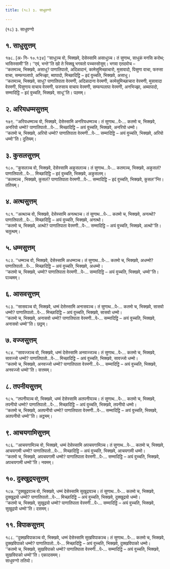 ```yaml
---
title: (१८) ३. साधुवग्गो

---
```

(१८) ३. साधुवग्गो  


## १. साधुसुत्तम्

१७८. [अ॰ नि॰ १०.१३४] ‘‘साधुञ्च वो, भिक्खवे, देसेस्सामि असाधुञ्च। तं सुणाथ, साधुकं मनसि करोथ; भासिस्सामी’’ति। ‘‘एवं, भन्ते’’ति खो ते भिक्खू भगवतो पच्चस्सोसुम्। भगवा एतदवोच –  
‘‘कतमञ्च, भिक्खवे, असाधु? पाणातिपातो, अदिन्नादानं, कामेसुमिच्छाचारो, मुसावादो, पिसुणा वाचा, फरुसा वाचा, सम्फप्पलापो, अभिज्झा, ब्यापादो, मिच्छादिट्ठि – इदं वुच्चति, भिक्खवे, असाधु।  
‘‘कतमञ्च, भिक्खवे, साधु? पाणातिपाता वेरमणी, अदिन्नादाना वेरमणी, कामेसुमिच्छाचारा वेरमणी, मुसावादा वेरमणी, पिसुणाय वाचाय वेरमणी, फरुसाय वाचाय वेरमणी, सम्फप्पलापा वेरमणी, अनभिज्झा, अब्यापादो, सम्मादिट्ठि – इदं वुच्चति, भिक्खवे, साधू’’ति। पठमम्।  


## २. अरियधम्मसुत्तम्

१७९. ‘‘अरियधम्मञ्च वो, भिक्खवे, देसेस्सामि अनरियधम्मञ्च। तं सुणाथ…पे॰… कतमो च, भिक्खवे, अनरियो धम्मो? पाणातिपातो…पे॰… मिच्छादिट्ठि – अयं वुच्चति, भिक्खवे, अनरियो धम्मो।  
‘‘कतमो च, भिक्खवे, अरियो धम्मो? पाणातिपाता वेरमणी…पे॰… सम्मादिट्ठि – अयं वुच्चति, भिक्खवे, अरियो धम्मो’’ति। दुतियम्।  


## ३. कुसलसुत्तम्

१८०. ‘‘कुसलञ्च वो, भिक्खवे, देसेस्सामि अकुसलञ्च। तं सुणाथ…पे॰… कतमञ्च, भिक्खवे, अकुसलं? पाणातिपातो…पे॰… मिच्छादिट्ठि – इदं वुच्चति, भिक्खवे, अकुसलम्।  
‘‘कतमञ्च , भिक्खवे, कुसलं? पाणातिपाता वेरमणी…पे॰… सम्मादिट्ठि – इदं वुच्चति, भिक्खवे, कुसल’’न्ति। ततियम्।  


## ४. अत्थसुत्तम्

१८१. ‘‘अत्थञ्च वो, भिक्खवे, देसेस्सामि अनत्थञ्च। तं सुणाथ…पे॰… कतमो च, भिक्खवे, अनत्थो? पाणातिपातो…पे॰… मिच्छादिट्ठि – अयं वुच्चति, भिक्खवे, अनत्थो।  
‘‘कतमो च, भिक्खवे, अत्थो? पाणातिपाता वेरमणी…पे॰… सम्मादिट्ठि – अयं वुच्चति, भिक्खवे, अत्थो’’ति। चतुत्थम्।  


## ५. धम्मसुत्तम्

१८२. ‘‘धम्मञ्च वो, भिक्खवे, देसेस्सामि अधम्मञ्च। तं सुणाथ…पे॰… कतमो च, भिक्खवे, अधम्मो? पाणातिपातो…पे॰… मिच्छादिट्ठि – अयं वुच्चति, भिक्खवे, अधम्मो।  
‘‘कतमो च, भिक्खवे, धम्मो? पाणातिपाता वेरमणी…पे॰… सम्मादिट्ठि – अयं वुच्चति, भिक्खवे, धम्मो’’ति। पञ्चमम्।  


## ६. आसवसुत्तम्

१८३. ‘‘सासवञ्च वो, भिक्खवे, धम्मं देसेस्सामि अनासवञ्च। तं सुणाथ…पे॰… कतमो च, भिक्खवे, सासवो धम्मो? पाणातिपातो…पे॰… मिच्छादिट्ठि – अयं वुच्चति, भिक्खवे, सासवो धम्मो।  
‘‘कतमो च, भिक्खवे, अनासवो धम्मो? पाणातिपाता वेरमणी…पे॰… सम्मादिट्ठि – अयं वुच्चति, भिक्खवे, अनासवो धम्मो’’ति। छट्ठम्।  


## ७. वज्जसुत्तम्

१८४. ‘‘सावज्जञ्च वो, भिक्खवे, धम्मं देसेस्सामि अनवज्जञ्च। तं सुणाथ…पे॰… कतमो च, भिक्खवे, सावज्जो धम्मो? पाणातिपातो…पे॰… मिच्छादिट्ठि – अयं वुच्चति, भिक्खवे, सावज्जो धम्मो।  
‘‘कतमो च, भिक्खवे, अनवज्जो धम्मो? पाणातिपाता वेरमणी…पे॰… सम्मादिट्ठि – अयं वुच्चति, भिक्खवे, अनवज्जो धम्मो’’ति। सत्तमम्।  


## ८. तपनीयसुत्तम्

१८५. ‘‘तपनीयञ्च वो, भिक्खवे, धम्मं देसेस्सामि अतपनीयञ्च। तं सुणाथ…पे॰… कतमो च, भिक्खवे, तपनीयो धम्मो? पाणातिपातो…पे॰… मिच्छादिट्ठि – अयं वुच्चति, भिक्खवे, तपनीयो धम्मो।  
‘‘कतमो च, भिक्खवे, अतपनीयो धम्मो? पाणातिपाता वेरमणी…पे॰… सम्मादिट्ठि – अयं वुच्चति, भिक्खवे, अतपनीयो धम्मो’’ति। अट्ठमम्।  


## ९. आचयगामिसुत्तम्

१८६. ‘‘आचयगामिञ्च वो, भिक्खवे, धम्मं देसेस्सामि अपचयगामिञ्च। तं सुणाथ…पे॰… कतमो च, भिक्खवे, आचयगामी धम्मो? पाणातिपातो…पे॰… मिच्छादिट्ठि – अयं वुच्चति, भिक्खवे, आचयगामी धम्मो।  
‘‘कतमो च, भिक्खवे, अपचयगामी धम्मो? पाणातिपाता वेरमणी…पे॰… सम्मादिट्ठि – अयं वुच्चति, भिक्खवे, अपचयगामी धम्मो’’ति। नवमम्।  


## १०. दुक्खुद्रयसुत्तम्

१८७. ‘‘दुक्खुद्रयञ्च वो, भिक्खवे, धम्मं देसेस्सामि सुखुद्रयञ्च। तं सुणाथ…पे॰… कतमो च, भिक्खवे, दुक्खुद्रयो धम्मो? पाणातिपातो…पे॰… मिच्छादिट्ठि – अयं वुच्चति, भिक्खवे, दुक्खुद्रयो धम्मो।  
‘‘कतमो च, भिक्खवे, सुखुद्रयो धम्मो? पाणातिपाता वेरमणी…पे॰… सम्मादिट्ठि – अयं वुच्चति, भिक्खवे, सुखुद्रयो धम्मो’’ति। दसमम्।  


## ११. विपाकसुत्तम्

१८८. ‘‘दुक्खविपाकञ्च वो, भिक्खवे, धम्मं देसेस्सामि सुखविपाकञ्च। तं सुणाथ…पे॰… कतमो च, भिक्खवे, दुक्खविपाको धम्मो? पाणातिपातो…पे॰… मिच्छादिट्ठि – अयं वुच्चति, भिक्खवे, दुक्खविपाको धम्मो।  
‘‘कतमो च, भिक्खवे, सुखविपाको धम्मो? पाणातिपाता वेरमणी…पे॰… सम्मादिट्ठि – अयं वुच्चति, भिक्खवे, सुखविपाको धम्मो’’ति। एकादसमम्।  
साधुवग्गो ततियो।  